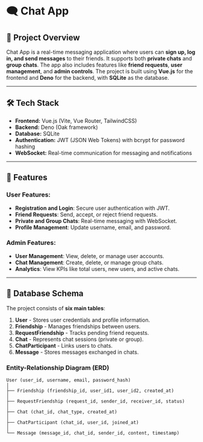 # 🗨️ Chat App

## 📌 Project Overview
Chat App is a real-time messaging application where users can **sign up, log in, and send messages** to their friends. It supports both **private chats** and **group chats**. The app also includes features like **friend requests**, **user management**, and **admin controls**. The project is built using **Vue.js** for the frontend and **Deno** for the backend, with **SQLite** as the database.

---

## 🛠️ Tech Stack
- **Frontend:** Vue.js (Vite, Vue Router, TailwindCSS)
- **Backend:** Deno (Oak framework)
- **Database:** SQLite
- **Authentication:** JWT (JSON Web Tokens) with bcrypt for password hashing
- **WebSocket:** Real-time communication for messaging and notifications

---

## 🚀 Features
### User Features:
- **Registration and Login**: Secure user authentication with JWT.
- **Friend Requests**: Send, accept, or reject friend requests.
- **Private and Group Chats**: Real-time messaging with WebSocket.
- **Profile Management**: Update username, email, and password.

### Admin Features:
- **User Management**: View, delete, or manage user accounts.
- **Chat Management**: Create, delete, or manage group chats.
- **Analytics**: View KPIs like total users, new users, and active chats.

---

## 📂 Database Schema
The project consists of **six main tables**:

1. **User** - Stores user credentials and profile information.
2. **Friendship** - Manages friendships between users.
3. **RequestFriendship** - Tracks pending friend requests.
4. **Chat** - Represents chat sessions (private or group).
5. **ChatParticipant** - Links users to chats.
6. **Message** - Stores messages exchanged in chats.

### **Entity-Relationship Diagram (ERD)**

```plaintext
User (user_id, username, email, password_hash)
│
├── Friendship (friendship_id, user_id1, user_id2, created_at)
│
├── RequestFriendship (request_id, sender_id, receiver_id, status)
│
├── Chat (chat_id, chat_type, created_at)
│
├── ChatParticipant (chat_id, user_id, joined_at)
│
└── Message (message_id, chat_id, sender_id, content, timestamp)
